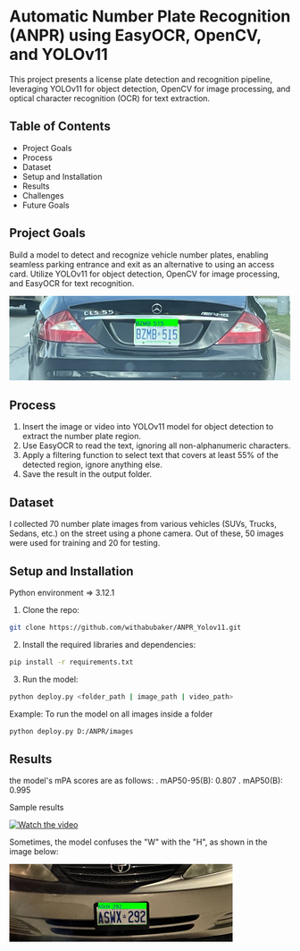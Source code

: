 # Automatic Number Plate Recognition (ANPR) using EasyOCR, OpenCV, and YOLOv11
This project presents a license plate detection and recognition pipeline, leveraging YOLOv11 for object detection, OpenCV for image processing, and optical character recognition (OCR) for text extraction.

## Table of Contents
- Project Goals
- Process
- Dataset
- Setup and Installation
- Results
- Challenges
- Future Goals

## Project Goals

Build a model to detect and recognize vehicle number plates, enabling seamless parking entrance and exit as an alternative to using an access card. Utilize YOLOv11 for object detection, OpenCV for image processing, and EasyOCR for text recognition.



![alt text](https://github.com/withabubaker/ANPR_Yolov11/blob/main/img/headimg.jpg)


## Process

1. Insert the image or video into YOLOv11 model for object detection to extract the number plate region.
2. Use EasyOCR to read the text, ignoring all non-alphanumeric characters.
3. Apply a filtering function to select text that covers at least 55% of the detected region, ignore anything else.
4. Save the result in the output folder.


## Dataset

I collected 70 number plate images from various vehicles (SUVs, Trucks, Sedans, etc.) on the street using a phone camera.
Out of these, 50 images were used for training and 20 for testing.


## Setup and Installation

Python environment => 3.12.1

1. Clone the repo:

```bash
git clone https://github.com/withabubaker/ANPR_Yolov11.git
```

2. Install the required libraries and dependencies:

```bash
pip install -r requirements.txt
```

3. Run the model:

```bash
python deploy.py <folder_path | image_path | video_path>
```
Example: 
To run the model on all images inside a folder

```bash
python deploy.py D:/ANPR/images
```


## Results

the model's mPA scores are as follows: 
. mAP50-95(B): 0.807
. mAP50(B): 0.995

Sample results

<a href="https://www.youtube.com/watch?v=10Vzn9jfCFE">
  <img src="https://img.youtube.com/vi/10Vzn9jfCFE/maxresdefault.jpg" alt="Watch the video" width="500"/>
</a>
<br>

Sometimes,  the model confuses the "W" with the "H", as shown in the image below:
<br>

<img src="https://github.com/withabubaker/ANPR_Yolov11/blob/main/img/falseResult.jpg" alt="False result" width="400"/>

